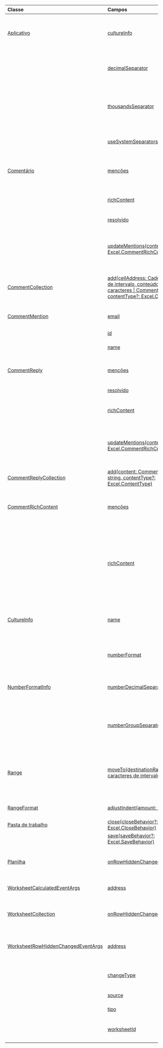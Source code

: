 | Classe | Campos | Descrição |
|:---|:---|:---|
|[Aplicativo](/javascript/api/excel/excel.application)|[cultureInfo](/javascript/api/excel/excel.application#cultureinfo)|Fornece informações com base nas configurações atuais de cultura do sistema.|
||[decimalSeparator](/javascript/api/excel/excel.application#decimalseparator)|Obtém a cadeia de caracteres usada como separador decimal para valores numéricos.|
||[thousandsSeparator](/javascript/api/excel/excel.application#thousandsseparator)|Obtém a cadeia de caracteres usada para separar grupos de dígitos à esquerda do decimal para valores numéricos.|
||[useSystemSeparators](/javascript/api/excel/excel.application#usesystemseparators)|Especifica se os separadores do sistema do Excel estão habilitados.|
|[Comentário](/javascript/api/excel/excel.comment)|[menções](/javascript/api/excel/excel.comment#mentions)|Obtém as entidades (por exemplo, pessoas) mencionadas nos comentários.|
||[richContent](/javascript/api/excel/excel.comment#richcontent)|Obtém o conteúdo rich comment (por exemplo, menções nos comentários).|
||[resolvido](/javascript/api/excel/excel.comment#resolved)|O status do thread de comentário.|
||[updateMentions(contentWithMentions: Excel.CommentRichContent)](/javascript/api/excel/excel.comment#updatementions-contentwithmentions-)|Atualiza o conteúdo do comentário com uma cadeia de caracteres especialmente formatada e uma lista de menções.|
|[CommentCollection](/javascript/api/excel/excel.commentcollection)|[add(cellAddress: Cadeia de caracteres de intervalo, conteúdo: cadeia de caracteres \| CommentRichContent, \| contentType?: Excel.ContentType)](/javascript/api/excel/excel.commentcollection#add-celladdress--content--contenttype-)|Cria um novo comentário com o conteúdo fornecido na célula especificada.|
|[CommentMention](/javascript/api/excel/excel.commentmention)|[email](/javascript/api/excel/excel.commentmention#email)|O endereço de email da entidade mencionada em um comentário.|
||[id](/javascript/api/excel/excel.commentmention#id)|A ID da entidade.|
||[name](/javascript/api/excel/excel.commentmention#name)|O nome da entidade mencionada em um comentário.|
|[CommentReply](/javascript/api/excel/excel.commentreply)|[menções](/javascript/api/excel/excel.commentreply#mentions)|As entidades (por exemplo, pessoas) mencionadas nos comentários.|
||[resolvido](/javascript/api/excel/excel.commentreply#resolved)|O status da resposta ao comentário.|
||[richContent](/javascript/api/excel/excel.commentreply#richcontent)|O conteúdo rich comment (por exemplo, menções nos comentários).|
||[updateMentions(contentWithMentions: Excel.CommentRichContent)](/javascript/api/excel/excel.commentreply#updatementions-contentwithmentions-)|Atualiza o conteúdo do comentário com uma cadeia de caracteres especialmente formatada e uma lista de menções.|
|[CommentReplyCollection](/javascript/api/excel/excel.commentreplycollection)|[add(content: CommentRichContent \| string, contentType?: Excel.ContentType)](/javascript/api/excel/excel.commentreplycollection#add-content--contenttype-)|Cria uma resposta de comentário para um comentário.|
|[CommentRichContent](/javascript/api/excel/excel.commentrichcontent)|[menções](/javascript/api/excel/excel.commentrichcontent#mentions)|Uma matriz que contém todas as entidades (por exemplo, pessoas) mencionadas no comentário.|
||[richContent](/javascript/api/excel/excel.commentrichcontent#richcontent)|Especifica o conteúdo rico do comentário (por exemplo, conteúdo de comentário com menções, a primeira entidade mencionada tem um atributo ID de 0 e a segunda entidade mencionada tem um atributo ID de 1).|
|[CultureInfo](/javascript/api/excel/excel.cultureinfo)|[name](/javascript/api/excel/excel.cultureinfo#name)|Obtém o nome da cultura no formato languagecode2-country/regioncode2 (por exemplo, "zh-cn" ou "en-us").|
||[numberFormat](/javascript/api/excel/excel.cultureinfo#numberformat)|Define o formato culturalmente apropriado de exibição de números.|
|[NumberFormatInfo](/javascript/api/excel/excel.numberformatinfo)|[numberDecimalSeparator](/javascript/api/excel/excel.numberformatinfo#numberdecimalseparator)|Obtém a cadeia de caracteres usada como separador decimal para valores numéricos.|
||[numberGroupSeparator](/javascript/api/excel/excel.numberformatinfo#numbergroupseparator)|Obtém a cadeia de caracteres usada para separar grupos de dígitos à esquerda do decimal para valores numéricos.|
|[Range](/javascript/api/excel/excel.range)|[moveTo(destinationRange: Cadeia de \| caracteres de intervalo)](/javascript/api/excel/excel.range#moveto-destinationrange-)|Move valores de célula, formatação e fórmulas do intervalo atual para o intervalo de destino, substituindo as informações antigas nessas células.|
|[RangeFormat](/javascript/api/excel/excel.rangeformat)|[adjustIndent(amount: number)](/javascript/api/excel/excel.rangeformat#adjustindent-amount-)|Ajusta o recuo da formatação do intervalo.|
|[Pasta de trabalho](/javascript/api/excel/excel.workbook)|[close(closeBehavior?: Excel.CloseBehavior)](/javascript/api/excel/excel.workbook#close-closebehavior-)|Fechar a pasta de trabalho atual.|
||[save(saveBehavior?: Excel.SaveBehavior)](/javascript/api/excel/excel.workbook#save-savebehavior-)|Salvar a pasta de trabalho atual.|
|[Planilha](/javascript/api/excel/excel.worksheet)|[onRowHiddenChanged](/javascript/api/excel/excel.worksheet#onrowhiddenchanged)|Ocorre quando o estado oculto de uma ou mais linhas foi alterado em uma planilha específica.|
|[WorksheetCalculatedEventArgs](/javascript/api/excel/excel.worksheetcalculatedeventargs)|[address](/javascript/api/excel/excel.worksheetcalculatedeventargs#address)|O endereço do intervalo que concluiu o cálculo.|
|[WorksheetCollection](/javascript/api/excel/excel.worksheetcollection)|[onRowHiddenChanged](/javascript/api/excel/excel.worksheetcollection#onrowhiddenchanged)|Ocorre quando o estado oculto de uma ou mais linhas foi alterado em uma planilha específica.|
|[WorksheetRowHiddenChangedEventArgs](/javascript/api/excel/excel.worksheetrowhiddenchangedeventargs)|[address](/javascript/api/excel/excel.worksheetrowhiddenchangedeventargs#address)|Obtém o endereço do intervalo que representa a área alterada de uma planilha específica.|
||[changeType](/javascript/api/excel/excel.worksheetrowhiddenchangedeventargs#changetype)|Obtém o tipo de alteração que representa como o evento foi disparado.|
||[source](/javascript/api/excel/excel.worksheetrowhiddenchangedeventargs#source)|Obtém a origem do evento.|
||[tipo](/javascript/api/excel/excel.worksheetrowhiddenchangedeventargs#type)|Obtém o tipo do evento.|
||[worksheetId](/javascript/api/excel/excel.worksheetrowhiddenchangedeventargs#worksheetid)|Obtém a ID da planilha na qual os dados foram alterados.|
